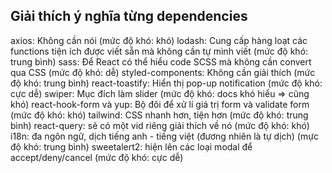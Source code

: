 ## Giải thích ý nghĩa từng dependencies

axios: Không cần nói (mức độ khó: khó)
lodash: Cung cấp hàng loạt các functions tiện ích được viết sẵn mà không cần tự mình viết (mức độ khó: trung bình)
sass: Để React có thể hiểu code SCSS mà không cần convert qua CSS (mức độ khó: dễ)
styled-components: Không cần giải thích (mức độ khó: trung bình)
react-toastify: Hiển thị pop-up notification (mức độ khó: cực dễ)
swiper: Mục đích làm slider (mức độ khó: docs khó hiểu => cũng khó)
react-hook-form và yup: Bộ đôi để xử lí giá trị form và validate form (mức độ khó: khó)
tailwind: CSS nhanh hơn, tiện hơn (mức độ khó: trung bình)
react-query: sẽ có một vid riêng giải thích về nó (mức độ khó: khó)
i18n: đa ngôn ngữ, dịch tiếng anh - tiếng việt (đương nhiên là tự dịch) (mực độ khó: trung bình)
sweetalert2: hiện lên các loại modal để accept/deny/cancel (mức độ khó: cực dễ)
